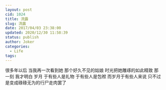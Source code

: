 ```yaml
---
layout: post
cid: 1024
title: 流露
slug: 流露
date: 2017/04/03 23:38:00
updated: 2020/12/30 11:58:39
status: publish
author: Joker
categories: 
  - Life
tags: 
---
```



很多年以后
当我再一次看到她
那个好久不见的姑娘
时光把她雕琢的如此精致
那一刻
我才明白
岁月
于有些人是礼物
于有些人是包袱
而岁月于有些人来说
只不过是变成碌碌无为的行尸走肉罢了